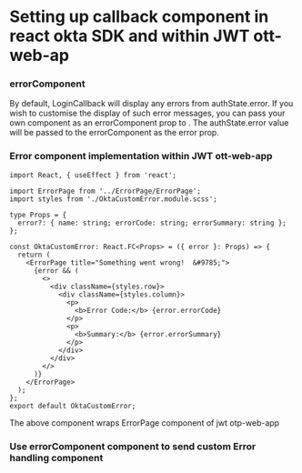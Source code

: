 # Setting up callback component in react okta SDK and  within JWT ott-web-ap

### errorComponent
By default, LoginCallback will display any errors from authState.error. If you wish to customise the display of such error messages, you can pass your own component as an errorComponent prop to <LoginCallback>. The authState.error value will be passed to the errorComponent as the error prop.

### Error component implementation within JWT ott-web-app

```react: 
import React, { useEffect } from 'react';

import ErrorPage from '../ErrorPage/ErrorPage';
import styles from './OktaCustomError.module.scss';

type Props = {
  error?: { name: string; errorCode: string; errorSummary: string };
};

const OktaCustomError: React.FC<Props> = ({ error }: Props) => {
  return (
    <ErrorPage title="Something went wrong!  &#9785;">
      {error && (
        <>
          <div className={styles.row}>
            <div className={styles.column}>
              <p>
                <b>Error Code:</b> {error.errorCode}
              </p>
              <p>
                <b>Summary:</b> {error.errorSummary}
              </p>
            </div>
          </div>
        </>
      )}
    </ErrorPage>
  );
};
export default OktaCustomError;
```
The above component wraps ErrorPage component of jwt otp-web-app

### Use errorComponent component to send custom Error handling component 
  ``` <Route path="/login/callback" component={(props) => <LoginCallback {...props} errorComponent={OktaCustomError} />} />
